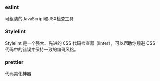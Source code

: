 ###  eslint

可组装的JavaScript和JSX检查工具

### Stylelint

Stylelint 是一个强大、先进的 CSS 代码检查器（linter），可以帮助你规避 CSS 代码中的错误并保持一致的编码风格。

### prettier

代码美化神器

